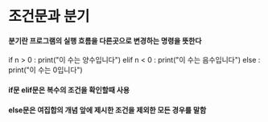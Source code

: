 # 조건문과 분기

#### 분기란 프로그램의 실행 흐름을 다른곳으로 변경하는 명령을 뜻한다

   if n > 0 :
     print("이 수는 양수입니다")
   elif n < 0 :
     print("이 수는 음수입니다")
   else :
     print("이 수는 0입니다")

#### if문 elif문은 복수의 조건을 확인할때 사용 
#### else문은 여집합의 개념 앞에 제시한 조건을 제외한 모든 경우를 말함

